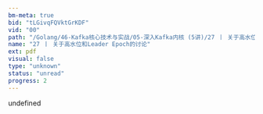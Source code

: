 ```yaml
---
bm-meta: true
bid: "tLGivqFQVktGrKDF"
vid: "00"
path: "/Golang/46-Kafka核心技术与实战/05-深入Kafka内核 (5讲)/27 丨 关于高水位和Leader Epoch的讨论.pdf"
name: "27 丨 关于高水位和Leader Epoch的讨论"
ext: pdf
visual: false
type: "unknown"
status: "unread"
progress: 2
---
```

undefined